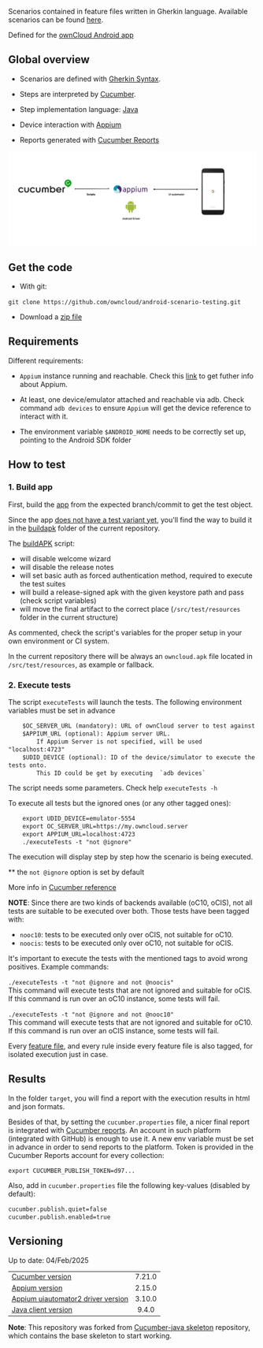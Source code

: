 
Scenarios contained in feature files written in Gherkin language.
Available scenarios can be found
[here](src/test/resources/io/cucumber).

Defined for the [ownCloud Android app](https://github.com/owncloud/android)


## Global overview

- Scenarios are defined with [Gherkin
Syntax](https://cucumber.io/docs/gherkin/).

- Steps are interpreted by [Cucumber](https://cucumber.io/).

- Step implementation language:
[Java](https://docs.oracle.com/javase/7/docs/)

- Device interaction with [Appium](http://appium.io/)

- Reports generated with [Cucumber Reports](https://reports.cucumber.io/)

![](architecture.png)

## Get the code

- With git:

`git clone https://github.com/owncloud/android-scenario-testing.git`

- Download a [zip
file](https://github.com/owncloud/android-scenario-testing/archive/master.zip)

## Requirements

Different requirements:

* `Appium` instance running and reachable. Check this [link](https://appium.io/docs/en/about-appium/getting-started/?lang=en) to get futher info about Appium. 

* At least, one device/emulator attached and reachable via adb. Check command
`adb devices` to ensure `Appium` will get the device reference to
interact with it.

* The environment variable `$ANDROID_HOME` needs to be correctly set up,
pointing to the Android SDK folder

## How to test


### 1. Build app

First, build the [app](https://github.com/owncloud/android) from the expected branch/commit to get the test object. 

Since the app [does not have a test variant yet](https://github.com/owncloud/android/issues/3791), you'll find the way to build it in the [buildapk](https://github.com/owncloud/android-scenario-testing/tree/master/buildapk) folder of the current repository.

The [buildAPK](https://github.com/owncloud/android-scenario-testing/blob/master/buildapk/buildAPK.sh) script:

- will disable welcome wizard
- will disable the release notes
- will set basic auth as forced authentication method, required to execute the test suites
- will build a release-signed apk with the given keystore path and pass (check script variables)
- will move the final artifact to the correct place (`/src/test/resources` folder in the current structure)

As commented, check the script's variables for the proper setup in your own environment or CI system.

In the current repository there will be always an `owncloud.apk` file located in `/src/test/resources`, as example or fallback.

### 2. Execute tests

The script `executeTests` will launch the tests. The following environment variables must be set in advance

		$OC_SERVER_URL (mandatory): URL of ownCloud server to test against
		$APPIUM_URL (optional): Appium server URL.
			If Appium Server is not specified, will be used "localhost:4723"
		$UDID_DEVICE (optional): ID of the device/simulator to execute the tests onto.
			This ID could be get by executing  `adb devices`

The script needs some parameters. Check help `executeTests -h`


To execute all tests but the ignored ones (or any other tagged ones):

		export UDID_DEVICE=emulator-5554
		export OC_SERVER_URL=https://my.owncloud.server
		export APPIUM_URL=localhost:4723
		./executeTests -t "not @ignore"

The execution will display step by step how the scenario is being executed.

** the `not @ignore` option is set by default

More info in [Cucumber reference](https://cucumber.io/docs/cucumber/api/)

**NOTE**: Since there are two kinds of backends available (oC10, oCIS), not all tests are suitable to be executed over both. Those tests have been tagged with:

- `nooc10`: tests to be executed only over oCIS, not suitable for oC10.
- `noocis`: tests to be executed only over oC10, not suitable for oCIS.

It's important to execute the tests with the mentioned tags to avoid wrong positives. Example commands:

`./executeTests -t "not @ignore and not @noocis"`<br>
This command will execute tests that are not ignored and suitable for oCIS. If this command is run over an oC10 instance, some tests will fail.

`./executeTests -t "not @ignore and not @nooc10"`<br>
This command will execute tests that are not ignored and suitable for oC10. If this command is run over an oCIS instance, some tests will fail.

Every [feature file](https://github.com/owncloud/android-scenario-testing/tree/master/src/test/resources/io/cucumber), and every rule inside every feature file is also tagged, for isolated execution just in case. 

## Results

In the folder `target`, you will find a report with the execution results in html and json formats.

Besides of that, by setting the `cucumber.properties` file, a nicer final report is integrated with [Cucumber reports](https://cucumber.io/docs/cucumber/reporting/?lang=java). An account in such platform (integrated with GitHub) is enough to use it. A new env variable must be set in advance in order to send reports to the platform. Token is provided in the Cucumber Reports account for every collection:

	export CUCUMBER_PUBLISH_TOKEN=d97...

Also, add in `cucumber.properties` file the following key-values (disabled by default):

	cucumber.publish.quiet=false
	cucumber.publish.enabled=true

## Versioning

Up to date: 04/Feb/2025

|||
|:-- |:-: |
| [Cucumber version](https://cucumber.io/docs/installation/java/) | 7.21.0 |
| [Appium version](https://github.com/appium/appium/releases)| 2.15.0|
| [Appium uiautomator2 driver version](https://github.com/appium/appium-uiautomator2-driver/releases)| 3.10.0|
| [Java client version](https://github.com/appium/java-client/releases) | 9.4.0 |

**Note**: This repository was forked from [Cucumber-java
skeleton](https://github.com/cucumber/cucumber-java-skeleton)
repository, which contains the base skeleton to start working.
